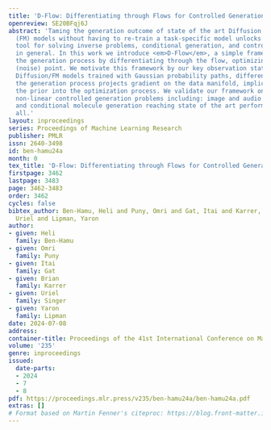 ```yaml
---
title: 'D-Flow: Differentiating through Flows for Controlled Generation'
openreview: SE20BFqj6J
abstract: 'Taming the generation outcome of state of the art Diffusion and Flow-Matching
  (FM) models without having to re-train a task-specific model unlocks a powerful
  tool for solving inverse problems, conditional generation, and controlled generation
  in general. In this work we introduce <em>D-Flow</em>, a simple framework for controlling
  the generation process by differentiating through the flow, optimizing for the source
  (noise) point. We motivate this framework by our key observation stating that for
  Diffusion/FM models trained with Gaussian probability paths, differentiating through
  the generation process projects gradient on the data manifold, implicitly injecting
  the prior into the optimization process. We validate our framework on linear and
  non-linear controlled generation problems including: image and audio inverse problems
  and conditional molecule generation reaching state of the art performance across
  all.'
layout: inproceedings
series: Proceedings of Machine Learning Research
publisher: PMLR
issn: 2640-3498
id: ben-hamu24a
month: 0
tex_title: 'D-Flow: Differentiating through Flows for Controlled Generation'
firstpage: 3462
lastpage: 3483
page: 3462-3483
order: 3462
cycles: false
bibtex_author: Ben-Hamu, Heli and Puny, Omri and Gat, Itai and Karrer, Brian and Singer,
  Uriel and Lipman, Yaron
author:
- given: Heli
  family: Ben-Hamu
- given: Omri
  family: Puny
- given: Itai
  family: Gat
- given: Brian
  family: Karrer
- given: Uriel
  family: Singer
- given: Yaron
  family: Lipman
date: 2024-07-08
address:
container-title: Proceedings of the 41st International Conference on Machine Learning
volume: '235'
genre: inproceedings
issued:
  date-parts:
  - 2024
  - 7
  - 8
pdf: https://proceedings.mlr.press/v235/ben-hamu24a/ben-hamu24a.pdf
extras: []
# Format based on Martin Fenner's citeproc: https://blog.front-matter.io/posts/citeproc-yaml-for-bibliographies/
---
```

